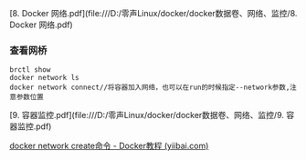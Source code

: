 [8. Docker 网络.pdf](file:///D:/零声Linux/docker/docker数据卷、网络、监控/8. Docker 网络.pdf)

### 查看网桥

```
brctl show
docker network ls
docker network connect//将容器加入网络，也可以在run的时候指定--network参数,注意参数位置
```

[9. 容器监控.pdf](file:///D:/零声Linux/docker/docker数据卷、网络、监控/9. 容器监控.pdf)

[docker network create命令 - Docker教程 (yiibai.com)](https://www.yiibai.com/docker/network_create.html)